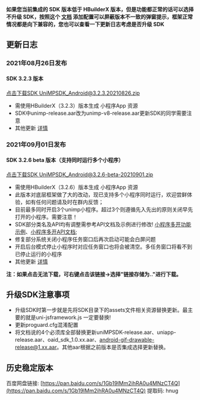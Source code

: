 **如果您当前集成的 SDK 版本低于 HBuilderX 版本，但是功能都正常的话可以选择不升级 SDK，按照这个 [文档](https://ask.dcloud.net.cn/article/35627) 添加配置可以屏蔽版本不一致的弹窗提示，框架正常情况都是向下兼容的，您也可以查看一下更新日志考虑是否升级 SDK**

## 更新日志

### 2021年08月26日发布

#### SDK 3.2.3 版本
[点击下载SDK UniMPSDK_Android@3.2.3.20210826.zip](https://download.dcloud.net.cn/unimpsdk/UniMPSDK_Android@3.2.3.20210826.zip)
+ 需使用HBuilderX（3.2.3）版本生成 小程序App 资源
+ SDK中unimp-release.aar改为unimp-v8-release.aar更新SDK的同学需要注意
+ 其他更新 [详情](https://download1.dcloud.net.cn/hbuilderx/changelog/3.2.3.20210825.html)

### 2021年09月01日发布

#### SDK 3.2.6 beta 版本（支持同时运行多个小程序）

[点击下载SDK UniMPSDK_Android@3.2.6-beta-20210901.zip](https://download.dcloud.net.cn/unimpsdk/UniMPSDK_Android@3.2.6-beta-20210901.zip)
+ 需使用HBuilderX（3.2.6）版本生成 小程序App 资源
+ 此版本对底层框架做了大的改动，现已支持多个小程序同时运行，欢迎尝鲜体验，如有任何问题请及时在群内反馈；
+ 目前最多同时开启3个unimp小程序。超过3个则遵循先入先出的原则关闭早先打开的小程序。需要注意！
+ SDK部分类名及API均有调整需参考API文档及示例进行修改! [小程序多开功能示例](UniMPDocs/Sample/android-v2)、[小程序多开API文档](UniMPDocs/API/android-v2);
+ 修复部分系统关闭小程序任务窗口后再次启动可能会白屏问题
+ 开启后台模式停止小程序时对应任务窗口也将会被清空。多任务窗口将看不到已停止运行的小程序
+ 其他更新 [详情](https://download1.dcloud.net.cn/hbuilderx/changelog/3.2.6.20210901-alpha.html)

**注：如果点击无法下载，可右键点击该链接->选择"链接存储为.."进行下载。**

## 升级SDK注意事项

+ 升级SDK时第一步就是先将SDK目录下的assets文件相关资源替换更新。最主要的就是uni-jsframework.js 一定要替换!
+ 更新proguard.cfg混淆配置
+ 将文档说的4个必须库全部替换更新uniMPSDK-release.aar、uniapp-release.aar、oaid_sdk_1.0.xx.aar、android-gif-drawable-release@1.xx.aar。其他aar根据之前版本是否集成选择更新替换。

## 历史稳定版本

百度网盘链接: [https://pan.baidu.com/s/1Gb19IMm2ihRA0u4MNzCT4Q](https://pan.baidu.com/s/1Gb19IMm2ihRA0u4MNzCT4Q) 提取码: hnug